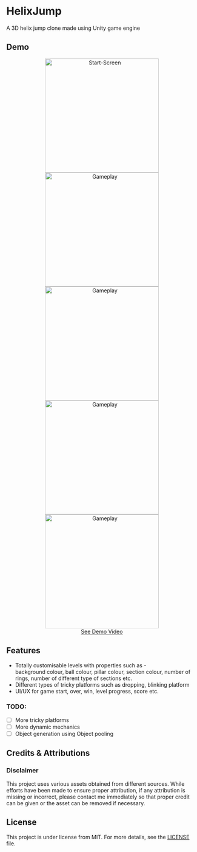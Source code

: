 # HelixJump

A 3D helix jump clone made using Unity game engine

## Demo

<div align="center">
  <img src="README-Resources/StartScreen.png" alt="Start-Screen" height="300px">
  <img src="README-Resources/GamePlay1.png" alt="Gameplay" height="300px">
  <img src="README-Resources/LevelFinish.png" alt="Gameplay" height="300px">
  <br>
  <img src="README-Resources/GamePlay2.png" alt="Gameplay" height="300px">
  <img src="README-Resources/GameOver.png" alt="Gameplay" height="300px">
</div>
<div align="center">
  <a href="https://youtu.be/3hF2YWFaSlg" target="_blank">See Demo Video</a>
</div>

[//]: # ([Play on itch]&#40;https://mockjoke.itch.io/pixel-adventure&#41;)

## Features

- Totally customisable levels with properties such as - </br>
  background colour, ball colour, pillar colour, section colour, number of rings, number of different type of sections etc.
- Different types of tricky platforms such as dropping, blinking platform
- UI/UX for game start, over, win, level progress, score etc.

### TODO:

- [ ] More tricky platforms
- [ ] More dynamic mechanics
- [ ] Object generation using Object pooling

## Credits & Attributions

[//]: # (#### Graphics:)

[//]: # (- https://pixelfrog-assets.itch.io/pixel-adventure-1)

[//]: # (- https://pixelfrog-assets.itch.io/pixel-adventure-2)

[//]: # ()
[//]: # (#### Sounds:)

[//]: # (- https://freesound.org/people/RHumphries/packs/117/)

[//]: # (- https://www.freesfx.co.uk/)

### Disclaimer

This project uses various assets obtained from different sources. While efforts have been made to ensure proper attribution, if any attribution is missing or incorrect, please contact me immediately so that proper credit can be given or the asset can be removed if necessary.

## License

This project is under license from MIT. For more details, see the [LICENSE](LICENSE) file.

